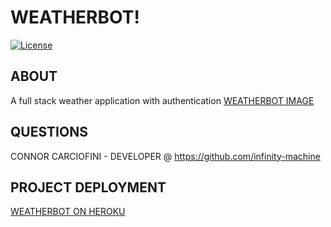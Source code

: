 # WEATHERBOT!
[![License](https://img.shields.io/badge/License-Apache_2.0-yellowgreen.svg)](https://opensource.org/licenses/Apache-2.0)
 
## ABOUT
A full stack weather application with authentication
[WEATHERBOT IMAGE](./img/screenshot.png)

## QUESTIONS
CONNOR CARCIOFINI - DEVELOPER @
https://github.com/infinity-machine

## PROJECT DEPLOYMENT
[WEATHERBOT ON HEROKU](https://cjc-weatherapp.herokuapp.com/)
